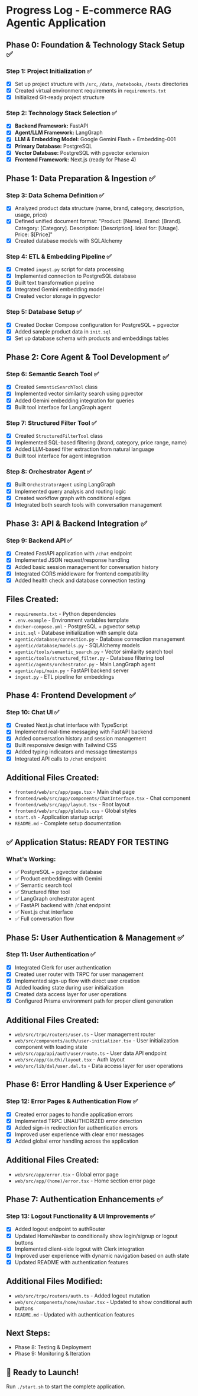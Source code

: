 # Progress Log - E-commerce RAG Agentic Application

## Phase 0: Foundation & Technology Stack Setup ✅

### Step 1: Project Initialization ✅
- [x] Set up project structure with `/src`, `/data`, `/notebooks`, `/tests` directories
- [x] Created virtual environment requirements in `requirements.txt`
- [x] Initialized Git-ready project structure

### Step 2: Technology Stack Selection ✅
- [x] **Backend Framework:** FastAPI
- [x] **Agent/LLM Framework:** LangGraph
- [x] **LLM & Embedding Model:** Google Gemini Flash + Embedding-001
- [x] **Primary Database:** PostgreSQL
- [x] **Vector Database:** PostgreSQL with pgvector extension
- [x] **Frontend Framework:** Next.js (ready for Phase 4)

## Phase 1: Data Preparation & Ingestion ✅

### Step 3: Data Schema Definition ✅
- [x] Analyzed product data structure (name, brand, category, description, usage, price)
- [x] Defined unified document format: "Product: [Name]. Brand: [Brand]. Category: [Category]. Description: [Description]. Ideal for: [Usage]. Price: $[Price]"
- [x] Created database models with SQLAlchemy

### Step 4: ETL & Embedding Pipeline ✅
- [x] Created `ingest.py` script for data processing
- [x] Implemented connection to PostgreSQL database
- [x] Built text transformation pipeline
- [x] Integrated Gemini embedding model
- [x] Created vector storage in pgvector

### Step 5: Database Setup ✅
- [x] Created Docker Compose configuration for PostgreSQL + pgvector
- [x] Added sample product data in `init.sql`
- [x] Set up database schema with products and embeddings tables

## Phase 2: Core Agent & Tool Development ✅

### Step 6: Semantic Search Tool ✅
- [x] Created `SemanticSearchTool` class
- [x] Implemented vector similarity search using pgvector
- [x] Added Gemini embedding integration for queries
- [x] Built tool interface for LangGraph agent

### Step 7: Structured Filter Tool ✅
- [x] Created `StructuredFilterTool` class
- [x] Implemented SQL-based filtering (brand, category, price range, name)
- [x] Added LLM-based filter extraction from natural language
- [x] Built tool interface for agent integration

### Step 8: Orchestrator Agent ✅
- [x] Built `OrchestratorAgent` using LangGraph
- [x] Implemented query analysis and routing logic
- [x] Created workflow graph with conditional edges
- [x] Integrated both search tools with conversation management

## Phase 3: API & Backend Integration ✅

### Step 9: Backend API ✅
- [x] Created FastAPI application with `/chat` endpoint
- [x] Implemented JSON request/response handling
- [x] Added basic session management for conversation history
- [x] Integrated CORS middleware for frontend compatibility
- [x] Added health check and database connection testing

## Files Created:
- `requirements.txt` - Python dependencies
- `.env.example` - Environment variables template
- `docker-compose.yml` - PostgreSQL + pgvector setup
- `init.sql` - Database initialization with sample data
- `agentic/database/connection.py` - Database connection management
- `agentic/database/models.py` - SQLAlchemy models
- `agentic/tools/semantic_search.py` - Vector similarity search tool
- `agentic/tools/structured_filter.py` - Database filtering tool
- `agentic/agents/orchestrator.py` - Main LangGraph agent
- `agentic/api/main.py` - FastAPI backend server
- `ingest.py` - ETL pipeline for embeddings

## Phase 4: Frontend Development ✅

### Step 10: Chat UI ✅
- [x] Created Next.js chat interface with TypeScript
- [x] Implemented real-time messaging with FastAPI backend
- [x] Added conversation history and session management
- [x] Built responsive design with Tailwind CSS
- [x] Added typing indicators and message timestamps
- [x] Integrated API calls to `/chat` endpoint

## Additional Files Created:
- `frontend/web/src/app/page.tsx` - Main chat page
- `frontend/web/src/app/components/ChatInterface.tsx` - Chat component
- `frontend/web/src/app/layout.tsx` - Root layout
- `frontend/web/src/app/globals.css` - Global styles
- `start.sh` - Application startup script
- `README.md` - Complete setup documentation

## ✅ Application Status: READY FOR TESTING

### What's Working:
- ✅ PostgreSQL + pgvector database
- ✅ Product embeddings with Gemini
- ✅ Semantic search tool
- ✅ Structured filter tool
- ✅ LangGraph orchestrator agent
- ✅ FastAPI backend with /chat endpoint
- ✅ Next.js chat interface
- ✅ Full conversation flow

## Phase 5: User Authentication & Management ✅

### Step 11: User Authentication ✅
- [x] Integrated Clerk for user authentication
- [x] Created user router with TRPC for user management
- [x] Implemented sign-up flow with direct user creation
- [x] Added loading state during user initialization
- [x] Created data access layer for user operations
- [x] Configured Prisma environment path for proper client generation

## Additional Files Created:
- `web/src/trpc/routers/user.ts` - User management router
- `web/src/components/auth/user-initializer.tsx` - User initialization component with loading state
- `web/src/app/api/auth/user/route.ts` - User data API endpoint
- `web/src/app/(auth)/layout.tsx` - Auth layout
- `web/src/lib/dal/user.dal.ts` - Data access layer for user operations

## Phase 6: Error Handling & User Experience ✅

### Step 12: Error Pages & Authentication Flow ✅
- [x] Created error pages to handle application errors
- [x] Implemented TRPC UNAUTHORIZED error detection
- [x] Added sign-in redirection for authentication errors
- [x] Improved user experience with clear error messages
- [x] Added global error handling across the application

## Additional Files Created:
- `web/src/app/error.tsx` - Global error page
- `web/src/app/(home)/error.tsx` - Home section error page

## Phase 7: Authentication Enhancements ✅

### Step 13: Logout Functionality & UI Improvements ✅
- [x] Added logout endpoint to authRouter
- [x] Updated HomeNavbar to conditionally show login/signup or logout buttons
- [x] Implemented client-side logout with Clerk integration
- [x] Improved user experience with dynamic navigation based on auth state
- [x] Updated README with authentication features

## Additional Files Modified:
- `web/src/trpc/routers/auth.ts` - Added logout mutation
- `web/src/components/home/navbar.tsx` - Updated to show conditional auth buttons
- `README.md` - Updated with authentication features

## Next Steps:
- Phase 8: Testing & Deployment
- Phase 9: Monitoring & Iteration

## 🚀 Ready to Launch!
Run `./start.sh` to start the complete application.
